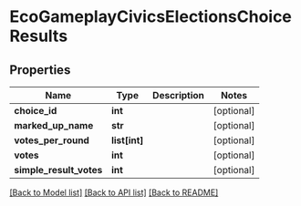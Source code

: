 # EcoGameplayCivicsElectionsChoiceResults

## Properties
Name | Type | Description | Notes
------------ | ------------- | ------------- | -------------
**choice_id** | **int** |  | [optional] 
**marked_up_name** | **str** |  | [optional] 
**votes_per_round** | **list[int]** |  | [optional] 
**votes** | **int** |  | [optional] 
**simple_result_votes** | **int** |  | [optional] 

[[Back to Model list]](../README.md#documentation-for-models) [[Back to API list]](../README.md#documentation-for-api-endpoints) [[Back to README]](../README.md)


